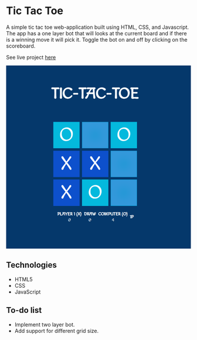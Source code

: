 # Tic Tac Toe

A simple tic tac toe web-application built using HTML, CSS, and
Javascript. The app has a one layer bot that will looks at the current board and if there is a winning move it will pick it. Toggle the bot on and off by clicking on the scoreboard.

See live project [here](https://obh555.github.io/tic-tac-toe/)

![Alt text](./img/screenshot/Screenshot%202022-05-16%20181230.png "Optional Title")

## Technologies

- HTML5
- CSS
- JavaScript

## To-do list

- Implement two layer bot.
- Add support for different grid size.
